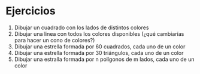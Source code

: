 #  Ejercicios

1. Dibujar un cuadrado con los lados de distintos colores
1. Dibujar una linea con todos los colores  disponibles (¿qué cambiarías para hacer un cono de colores?)
1. Dibujar una estrella formada por 60 cuadrados, cada uno de un color
1. Dibujar una estrella formada por 30 triángulos, cada uno de un color
1. Dibujar una estralla formada por n polígonos de m lados, cada uno de un color
